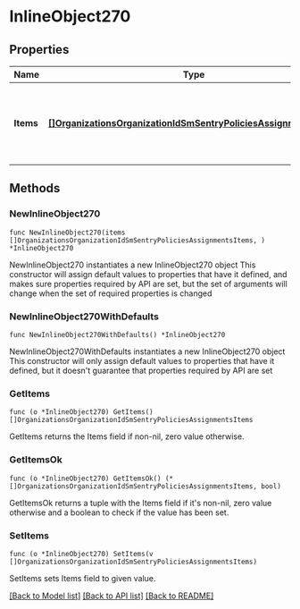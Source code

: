 # InlineObject270

## Properties

Name | Type | Description | Notes
------------ | ------------- | ------------- | -------------
**Items** | [**[]OrganizationsOrganizationIdSmSentryPoliciesAssignmentsItems**](OrganizationsOrganizationIdSmSentryPoliciesAssignmentsItems.md) | Sentry Group Policies for the Organization keyed by Network Id | 

## Methods

### NewInlineObject270

`func NewInlineObject270(items []OrganizationsOrganizationIdSmSentryPoliciesAssignmentsItems, ) *InlineObject270`

NewInlineObject270 instantiates a new InlineObject270 object
This constructor will assign default values to properties that have it defined,
and makes sure properties required by API are set, but the set of arguments
will change when the set of required properties is changed

### NewInlineObject270WithDefaults

`func NewInlineObject270WithDefaults() *InlineObject270`

NewInlineObject270WithDefaults instantiates a new InlineObject270 object
This constructor will only assign default values to properties that have it defined,
but it doesn't guarantee that properties required by API are set

### GetItems

`func (o *InlineObject270) GetItems() []OrganizationsOrganizationIdSmSentryPoliciesAssignmentsItems`

GetItems returns the Items field if non-nil, zero value otherwise.

### GetItemsOk

`func (o *InlineObject270) GetItemsOk() (*[]OrganizationsOrganizationIdSmSentryPoliciesAssignmentsItems, bool)`

GetItemsOk returns a tuple with the Items field if it's non-nil, zero value otherwise
and a boolean to check if the value has been set.

### SetItems

`func (o *InlineObject270) SetItems(v []OrganizationsOrganizationIdSmSentryPoliciesAssignmentsItems)`

SetItems sets Items field to given value.



[[Back to Model list]](../README.md#documentation-for-models) [[Back to API list]](../README.md#documentation-for-api-endpoints) [[Back to README]](../README.md)


